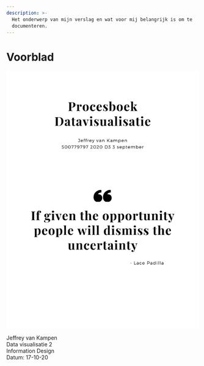 ```yaml
---
description: >-
  Het onderwerp van mijn verslag en wat voor mij belangrijk is om te
  documenteren.
---
```


# Voorblad



![](.gitbook/assets/procesboek.png)

Jeffrey van Kampen  
Data visualisatie 2  
Information Design  
Datum: 17-10-20

